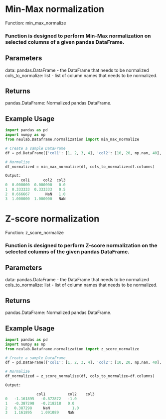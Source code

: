 # Min-Max normalization
Function: min_max_normalize
### Function is designed to perform Min-Max normalization on selected columns of a given pandas DataFrame.
## Parameters
data: pandas.DataFrame - the DataFrame that needs to be normalized
cols_to_normalize: list - list of column names that needs to be normalized.
## Returns
pandas.DataFrame: Normalized pandas DataFrame.
## Example Usage
```python
import pandas as pd
import numpy as np
from neulab.Dataframe.normalization import min_max_normalize

# Create a sample DataFrame
df = pd.DataFrame({'col1': [1, 2, 3, 4], 'col2': [10, 20, np.nan, 40], 'col3': [100, 200, 300, np.nan]})

# Normalize
df_normalized = min_max_normalize(df, cols_to_normalize=df.columns)

Output:
       col1      col2  col3
0  0.000000  0.000000   0.0
1  0.333333  0.333333   0.5
2  0.666667       NaN   1.0
3  1.000000  1.000000   NaN
```

# Z-score normalization
Function: z_score_normalize
### Function is designed to perform Z-score normalization on the selected columns of the given pandas DataFrame.
## Parameters
data: pandas.DataFrame - the DataFrame that needs to be normalized
cols_to_normalize: list - list of column names that needs to be normalized.
## Returns
pandas.DataFrame: Normalized pandas DataFrame.
## Example Usage
```python
import pandas as pd
import numpy as np
from neulab.Dataframe.normalization import z_score_normalize

# Create a sample DataFrame
df = pd.DataFrame({'col1': [1, 2, 3, 4], 'col2': [10, 20, np.nan, 40], 'col3': [100, 200, 300, np.nan]})

# Normalize
df_normalized = z_score_normalize(df, cols_to_normalize=df.columns)

Output:

              col1          col2	col3
0	-1.161895	-0.872872	-1.0
1	-0.387298	-0.218218	0.0
2	0.387298	 NaN          1.0
3	1.161895	1.091089	NaN
```